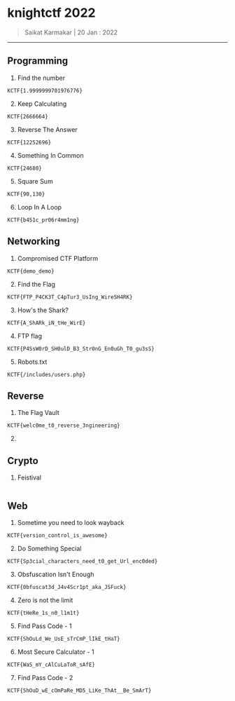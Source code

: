 # knightctf 2022

> Saikat Karmakar | 20 Jan : 2022

---

## Programming 

1. Find the number
```
KCTF{1.9999999701976776}
```
2. Keep Calculating
```
KCTF{2666664}
```
3. Reverse The Answer
```
KCTF{12252696}
```
4. Something In Common
```
KCTF{24680}
```
5. Square Sum
```
KCTF{90,130}
```
6. Loop In A Loop
```
KCTF{b451c_pr06r4mm1ng}
```

## Networking
1. Compromised CTF Platform
```
KCTF{demo_demo}
```
2. Find the Flag
```
KCTF{FTP_P4CK3T_C4pTur3_UsIng_WireSH4RK}
```
3. How's the Shark?
```
KCTF{A_ShARk_iN_tHe_WirE}
```
4. FTP flag
```
KCTF{P4SsW0rD_SH0ulD_B3_Str0nG_En0uGh_T0_gu3sS}
```
5. Robots.txt
```
KCTF{/includes/users.php}
```

## Reverse
1. The Flag Vault
```
KCTF{welc0me_t0_reverse_3ngineering}
```
2. 

## Crypto
1. Feistival
```

```

## Web 
1. Sometime you need to look wayback
```
KCTF{version_control_is_awesome}
```
2. Do Something Special
```
KCTF{Sp3cial_characters_need_t0_get_Url_enc0ded}
```
3. Obsfuscation Isn't Enough
```
KCTF{0bfuscat3d_J4v4Scr1pt_aka_JSFuck}
```
4. Zero is not the limit
```
KCTF{tHeRe_1s_n0_l1m1t}
```
5. Find Pass Code - 1
```
KCTF{ShOuLd_We_UsE_sTrCmP_lIkE_tHaT}
```
6. Most Secure Calculator - 1
```
KCTF{WaS_mY_cAlCuLaToR_sAfE}
```
7. Find Pass Code - 2
```
KCTF{ShOuD_wE_cOmPaRe_MD5_LiKe_ThAt__Be_SmArT}
```